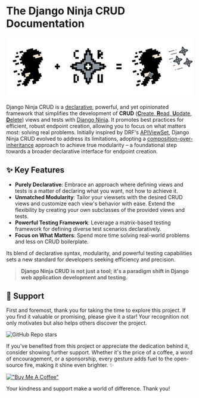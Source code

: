 # The Django Ninja CRUD Documentation

![Django Ninja CRUD](https://raw.githubusercontent.com/hbakri/django-ninja-crud/main/docs/assets/images/django-ninja-crud-cover.png)

Django Ninja CRUD is a [declarative](https://en.wikipedia.org/wiki/Declarative_programming), powerful, and yet opinionated framework that simplifies the development of **CRUD** ([**C**reate, **R**ead, **U**pdate, **D**elete](https://en.wikipedia.org/wiki/Create,_read,_update_and_delete)) views and tests with [Django Ninja](https://github.com/vitalik/django-ninja).
It promotes best practices for efficient, robust endpoint creation, allowing you to focus on what matters most: solving real problems.
Initially inspired by DRF's [APIViewSet](https://www.django-rest-framework.org/api-guide/viewsets/#modelviewset), Django Ninja CRUD evolved to address its limitations, adopting a [composition-over-inheritance](https://en.wikipedia.org/wiki/Composition_over_inheritance) approach to achieve true modularity – a foundational step towards a broader declarative interface for endpoint creation.

## ✨ Key Features
- **Purely Declarative**: Embrace an approach where defining views and tests is a matter of declaring what you want, not how to achieve it.
- **Unmatched Modularity**: Tailor your viewsets with the desired CRUD views and customize each view's behavior with ease. Extend the flexibility by creating your own subclasses of the provided views and tests.
- **Powerful Testing Framework**: Leverage a matrix-based testing framework for defining diverse test scenarios declaratively.
- **Focus on What Matters**: Spend more time solving real-world problems and less on CRUD boilerplate.

Its blend of declarative syntax, modularity, and powerful testing capabilities sets a new standard for developers seeking efficiency and precision.

> **Django Ninja CRUD is not just a tool; it's a paradigm shift in Django web application development and testing.**

## 🫶 Support
First and foremost, thank you for taking the time to explore this project. If you find it valuable or promising, please give it a star! Your recognition not only motivates but also helps others discover the project.

![GitHub Repo stars](https://img.shields.io/github/stars/hbakri/django-ninja-crud?style=social)

If you've benefited from this project or appreciate the dedication behind it, consider showing further support. Whether it's the price of a coffee, a word of encouragement, or a sponsorship, every gesture adds fuel to the open-source fire, making it shine even brighter. ✨

[!["Buy Me A Coffee"](https://www.buymeacoffee.com/assets/img/custom_images/orange_img.png)](https://www.buymeacoffee.com/hbakri)

Your kindness and support make a world of difference. Thank you!
